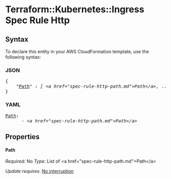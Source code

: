 # Terraform::Kubernetes::Ingress Spec Rule Http

## Syntax

To declare this entity in your AWS CloudFormation template, use the following syntax:

### JSON

<pre>
{
    "<a href="#path" title="Path">Path</a>" : <i>[ &lt;a href=&#34;spec-rule-http-path.md&#34;&gt;Path&lt;/a&gt;, ... ]</i>
}
</pre>

### YAML

<pre>
<a href="#path" title="Path">Path</a>: <i>
      - &lt;a href=&#34;spec-rule-http-path.md&#34;&gt;Path&lt;/a&gt;</i>
</pre>

## Properties

#### Path

_Required_: No
_Type_: List of &lt;a href=&#34;spec-rule-http-path.md&#34;&gt;Path&lt;/a&gt;

_Update requires_: [No interruption](https://docs.aws.amazon.com/AWSCloudFormation/latest/UserGuide/using-cfn-updating-stacks-update-behaviors.html#update-no-interrupt)

